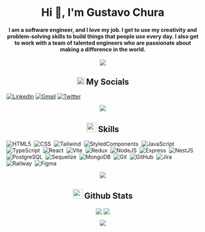 <h1 align="center">Hi 👋, I'm Gustavo Chura</h1>
<h4 align="center">I am a software engineer, and I love my job. I get to use my creativity and problem-solving skills to build things that people use every day. I also get to work with a team of talented engineers who are passionate about making a difference in the world.</h4>


<p  align="center">
<img src="https://user-images.githubusercontent.com/73097560/115834477-dbab4500-a447-11eb-908a-139a6edaec5c.gif">             
<br>

<h2 align="center"><img src="https://media.giphy.com/media/2Wg89Ea84IMmkxMngo/giphy.gif" height="20"> My Socials</h2>
<p>

<a href="https://www.linkedin.com/in/gustavo-chura/">![LinkedIn](https://img.shields.io/badge/-LinkedIn-05122A?style=flat&logo=linkedin&logoColor=0a66c2)</a>
<a href="mailto:gustavochura@gmail.com">![Gmail](https://img.shields.io/badge/-gustavochura94@gmail.ocm-05122A?style=flat&logo=gmail)</a>
<a href="https://twitter.com/T1Scaynet">![Twitter](https://img.shields.io/badge/-T1Scaynet-05122A?style=flat&logo=twitter)</a>


<p  align="center">
<img src="https://user-images.githubusercontent.com/73097560/115834477-dbab4500-a447-11eb-908a-139a6edaec5c.gif">             
<br>

<h2 align="center">
  <img src="https://media2.giphy.com/media/QssGEmpkyEOhBCb7e1/giphy.gif?cid=ecf05e47a0n3gi1bfqntqmob8g9aid1oyj2wr3ds3mg700bl&rid=giphy.gif" width ="25"><b> Skills</b>
</h2>


![HTML5](https://img.shields.io/badge/-HTML-05122A?style=flat&logo=html5)&nbsp;
![CSS](https://img.shields.io/badge/-CSS-05122A?style=flat&logo=css3&logoColor=1572b6)&nbsp;
![Tailwind](https://img.shields.io/badge/-Tailwind-05122A?style=flat&logo=tailwindcss)&nbsp;
![StyledComponents](https://img.shields.io/badge/-StyleComponent-05122A?style=flat&logo=styled-components)&nbsp;
![JavaScript](https://img.shields.io/badge/-JavaScript-05122A?style=flat&logo=javascript)&nbsp;
![TypeScript](https://img.shields.io/badge/-TypeScript-05122A?style=flat&logo=typescript)&nbsp;
![React](https://img.shields.io/badge/-React-05122A?style=flat&logo=react)&nbsp;
![Vite](https://img.shields.io/badge/-Vite-05122A?style=flat&logo=vite)&nbsp;
![Redux](https://img.shields.io/badge/-Redux-05122A?style=flat&logo=redux&logoColor=7747bc)&nbsp;
![NodeJS](https://img.shields.io/badge/-NodeJS-05122A?style=flat&logo=node.js)&nbsp;
![Express](https://img.shields.io/badge/-Express-05122A?style=flat&logo=express)&nbsp;
![NestJS](https://img.shields.io/badge/-NestJS-05122A?style=flat&logo=nestjs&logoColor=e0234e)&nbsp;
![PostgreSQL](https://img.shields.io/badge/-PostgreSQL-05122A?style=flat&logo=postgresql)&nbsp;
![Sequelize](https://img.shields.io/badge/-Sequelize-05122A?style=flat&logo=sequelize)&nbsp;
![MongoDB](https://img.shields.io/badge/-MongoDB-05122A?style=flat&logo=mongodb)&nbsp;
![Git](https://img.shields.io/badge/-Git-05122A?style=flat&logo=git)&nbsp;
![GitHub](https://img.shields.io/badge/-GitHub-05122A?style=flat&logo=github)&nbsp;
![Jira](https://img.shields.io/badge/-JiraSoftware-05122A?style=flat&logo=jira-software&logoColor=2684ff)&nbsp;
![Railway](https://img.shields.io/badge/-Railway-05122A?style=flat&logo=railway)&nbsp;
![Figma](https://img.shields.io/badge/-Figma-05122A?style=flat&logo=figma)&nbsp;
<!-- ![](https://img.shields.io/badge/--05122A?style=flat&logo=)&nbsp; -->



<p  align="center">
<img src="https://user-images.githubusercontent.com/73097560/115834477-dbab4500-a447-11eb-908a-139a6edaec5c.gif"> 
<br>

<div>
  <h2 align="center"><img src="https://media.giphy.com/media/iY8CRBdQXODJSCERIr/giphy.gif" width="25"> <b>Github Stats</b></h2>
  <p align="center">
    <img align="center" src="https://github-readme-streak-stats.herokuapp.com/?user=T1Scaynet&theme=react&hide_border=true&background=0D1117">
    <img align="center" src="https://github-readme-stats.vercel.app/api?username=T1Scaynet&count_private=true&show_icons=trueline_height=21&theme=react&hide_border=true&bg_color=0D1117">
  </p>
  <p  align="center">
  <img src="https://user-images.githubusercontent.com/73097560/115834477-dbab4500-a447-11eb-908a-139a6edaec5c.gif">             

</div>
<!---
T1Scaynet/T1Scaynet is a ✨ special ✨ repository because its `README.md` (this file) appears on your GitHub profile.
You can click the Preview link to take a look at your changes.
--->
